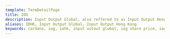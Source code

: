 ```yaml
---
template: TermDetailPage
title: IOG
description: Input Output Global, also reffered to as Input Output Hong Kong (IOHK), is a technology company committed to using peer-to-peer innovations to provide financial services to the community. In particular, IOG is working on the technology development for Cardano.
aliases: IOHK, Input Output Global, Input Output Hong Kong
keywords: cardano, iog, iohk, input outout global, iog share price, iog jobs
---
```

